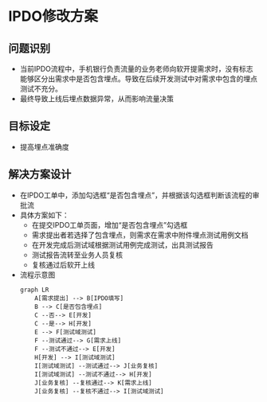 # IPDO修改方案

## 问题识别

- 当前IPDO流程中，手机银行负责流量的业务老师向软开提需求时，没有标志能够区分出需求中是否包含埋点。导致在后续开发测试中对需求中包含的埋点测试不充分。
- 最终导致上线后埋点数据异常，从而影响流量决策

## 目标设定

- 提高埋点准确度

## 解决方案设计

- 在IPDO工单中，添加勾选框“是否包含埋点”，并根据该勾选框判断该流程的审批流
- 具体方案如下：
    - 在提交IPDO工单页面，增加“是否包含埋点”勾选框
    - 需求提出者若选择了包含埋点，则需求在需求中附件埋点测试用例文档
    - 在开发完成后测试域根据测试用例完成测试，出具测试报告
    - 测试报告流转至业务人员复核
    - 复核通过后软开上线
- 流程示意图
  ``` mermaid
  graph LR
      A[需求提出] --> B[IPDO填写]
      B --> C[是否包含埋点]
      C --否--> E[开发]
      C --是--> H[开发]
      E --> F[测试域测试]
      F --测试通过--> G[需求上线]
      F --测试不通过--> E[开发]
      H[开发] --> I[测试域测试]
      I[测试域测试] --测试通过--> J[业务复核]
      I[测试域测试] --测试不通过--> H[开发]
      J[业务复核] --复核通过--> K[需求上线]
      J[业务复核] --复核不通过--> I[测试域测试]
  ```

